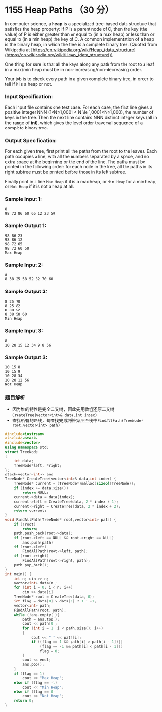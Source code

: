 # 1155 Heap Paths （30 分）

In computer science, a **heap** is a specialized tree-based data structure that satisfies the heap property: if P is a parent node of C, then the key (the value) of P is either greater than or equal to (in a max heap) or less than or equal to (in a min heap) the key of C. A common implementation of a heap is the binary heap, in which the tree is a complete binary tree. (Quoted from Wikipedia at [https://en.wikipedia.org/wiki/Heap_(data_structure](https://en.wikipedia.org/wiki/Heap_(data_structure)))

One thing for sure is that all the keys along any path from the root to a leaf in a max/min heap must be in non-increasing/non-decreasing order.

Your job is to check every path in a given complete binary tree, in order to tell if it is a heap or not.

### Input Specification:

Each input file contains one test case. For each case, the first line gives a positive integer NNN (1<N≤1,0001 < N \\le 1,0001<N≤1,000), the number of keys in the tree. Then the next line contains NNN distinct integer keys (all in the range of **int**), which gives the level order traversal sequence of a complete binary tree.

### Output Specification:

For each given tree, first print all the paths from the root to the leaves. Each path occupies a line, with all the numbers separated by a space, and no extra space at the beginning or the end of the line. The paths must be printed in the following order: for each node in the tree, all the paths in its right subtree must be printed before those in its left subtree.

Finally print in a line `Max Heap` if it is a max heap, or `Min Heap` for a min heap, or `Not Heap` if it is not a heap at all.

### Sample Input 1:

    8
    98 72 86 60 65 12 23 50
    

### Sample Output 1:

    98 86 23
    98 86 12
    98 72 65
    98 72 60 50
    Max Heap
    

### Sample Input 2:

    8
    8 38 25 58 52 82 70 60
    

### Sample Output 2:

    8 25 70
    8 25 82
    8 38 52
    8 38 58 60
    Min Heap
    

### Sample Input 3:

    8
    10 28 15 12 34 9 8 56
    

### Sample Output 3:

    10 15 8
    10 15 9
    10 28 34
    10 28 12 56
    Not Heap
    

### 题目解析

- 因为堆的特性是完全二叉树，因此先用数组还原二叉树```CreateTree(vector<int>& data,int index)```
- 查找所有的路线，每查找完成将答案压至栈中```FindAllPath(TreeNode* root,vector<int> path)```

```C++
#include<iostream>
#include<stack>
#include<vector>
using namespace std;
struct TreeNode
{
	int data;
	TreeNode*left, *right;
};
stack<vector<int>> ans;
TreeNode* CreateTree(vector<int>& data,int index) {
	TreeNode* current = (TreeNode*)malloc(sizeof(TreeNode));
	if (index >= data.size())
		return NULL;
	current->data = data[index];
	current->left = CreateTree(data, 2 * index + 1);
	current->right = CreateTree(data, 2 * index + 2);
	return current;
}
void FindAllPath(TreeNode* root,vector<int> path) {
	if (!root)
		return;
	path.push_back(root->data);
	if (root->left == NULL && root->right == NULL)
		ans.push(path);
	if (root->left)
		FindAllPath(root->left, path);
	if (root->right)
		FindAllPath(root->right, path);
	path.pop_back();
}
int main() {
	int n; cin >> n;
	vector<int> data(n);
	for (int i = 0; i < n; i++)
		cin >> data[i];
	TreeNode* root = CreateTree(data, 0);
	int flag = data[0] > data[1] ? 1 : -1;
	vector<int> path;
	FindAllPath(root, path);
	while (!ans.empty()){
		path = ans.top();
		cout << path[0];
		for (int i = 1; i < path.size(); i++)
		{
			cout << " " << path[i];
			if ((flag == 1 && path[i] > path[i - 1])||
				(flag == -1 && path[i] < path[i - 1]))
				flag = 0;
		}
		cout << endl;
		ans.pop();
	}
	if (flag == 1)
		cout << "Max Heap";
	else if (flag == -1)
		cout << "Min Heap";
	else if (flag == 0)
		cout << "Not Heap";
	return 0;
}
```